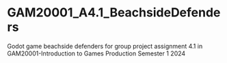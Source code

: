 # GAM20001_A4.1_BeachsideDefenders
 Godot game beachside defenders for group project assignment 4.1 in GAM20001-Introduction to Games Production Semester 1 2024
